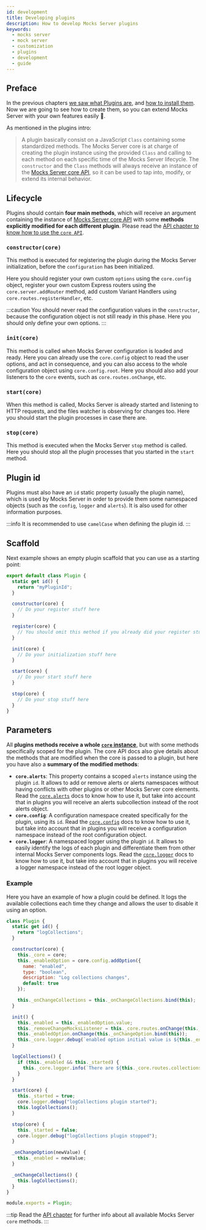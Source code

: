 ```yaml
---
id: development
title: Developing plugins
description: How to develop Mocks Server plugins
keywords:
  - mocks server
  - mock server
  - customization
  - plugins
  - development
  - guide
---
```


## Preface

In the previous chapters [we saw what Plugins are](plugins/intro.md), and [how to install them](plugins/installation.md). Now we are going to see how to create them, so you can extend Mocks Server with your own features easily 🙂.

As mentioned in the plugins intro:

> A plugin basically consist on a JavaScript `Class` containing some standardized methods. The Mocks Server core is at charge of creating the plugin instance using the provided `Class` and calling to each method on each specific time of the Mocks Server lifecycle. The `constructor` and the `Class` methods will always receive an instance of the [Mocks Server core API](api/core.md), so it can be used to tap into, modify, or extend its internal behavior.

## Lifecycle

Plugins should contain __four main methods__, which will receive an argument containing the instance of [Mocks Server core API](api/core.md) with some __methods explicitly modified for each different plugin__. Please read the [API chapter to know how to use the `core API`](api/core.md).

### `constructor(core)`

This method is executed for registering the plugin during the Mocks Server initialization, before the `configuration` has been initialized.

Here you should register your own custom `options` using the `core.config` object, register your own custom Express routers using the `core.server.addRouter` method, add custom Variant Handlers using `core.routes.registerHandler`, etc.

:::caution
You should never read the configuration values in the `constructor`, because the configuration object is not still ready in this phase. Here you should only define your own options.
:::

### `init(core)`

This method is called when Mocks Server configuration is loaded and ready. Here you can already use the `core.config` object to read the user options, and act in consequence, and you can also access to the whole configuration object using `core.config.root`. Here you should also add your listeners to the `core` events, such as `core.routes.onChange`, etc.

### `start(core)`

When this method is called, Mocks Server is already started and listening to HTTP requests, and the files watcher is observing for changes too. Here you should start the plugin processes in case there are.

### `stop(core)`

This method is executed when the Mocks Server `stop` method is called. Here you should stop all the plugin processes that you started in the `start` method.

## Plugin id

Plugins must also have an `id` static property (usually the plugin name), which is used by Mocks Server in order to provide them some namespaced objects (such as the `config`, `logger` and `alerts`). It is also used for other information purposes.

:::info
It is recommended to use `camelCase` when defining the plugin id.
:::

## Scaffold

Next example shows an empty plugin scaffold that you can use as a starting point:

```javascript
export default class Plugin {
  static get id() {
    return "myPluginId";
  }

  constructor(core) {
    // Do your register stuff here
  }  

  register(core) {
    // You should omit this method if you already did your register stuff in the constructor
  }

  init(core) {
    // Do your initialization stuff here
  }

  start(core) {
    // Do your start stuff here
  }

  stop(core) {
    // Do your stop stuff here
  }
}
```

## Parameters

All __plugins methods receive a whole [`core` instance](api/core.md)__, but with some methods specifically scoped for the plugin. The core API docs also give details about the methods that are modified when the core is passed to a plugin, but here you have also a __summary of the modified methods__:

* __`core.alerts`__: This property contains a scoped `alerts` instance using the plugin `id`. It allows to add or remove alerts or alerts namespaces without having conflicts with other plugins or other Mocks Server core elements. Read the [`core.alerts`](api/core/alerts.md) docs to know how to use it, but take into account that in plugins you will receive an alerts subcollection instead of the root alerts object.
* __`core.config`__: A configuration namespace created specifically for the plugin, using its `id`. Read the [`core.config`](api/core/config.md) docs to know how to use it, but take into account that in plugins you will receive a configuration namespace instead of the root configuration object.
* __`core.logger`__: A namespaced logger using the plugin `id`. It allows to easily identify the logs of each plugin and differentiate them from other internal Mocks Server components logs. Read the [`core.logger`](api/core/logger.md) docs to know how to use it, but take into account that in plugins you will receive a logger namespace instead of the root logger object.

### Example

Here you have an example of how a plugin could be defined. It logs the available collections each time they change and allows the user to disable it using an option.

```javascript
class Plugin {
  static get id() {
    return "logCollections";
  }

  constructor(core) {
    this._core = core;
    this._enabledOption = core.config.addOption({
      name: "enabled",
      type: "boolean",
      description: "Log collections changes",
      default: true
    });

    this._onChangeCollections = this._onChangeCollections.bind(this);
  }

  init() {
    this._enabled = this._enabledOption.value;
    this._removeChangeMocksListener = this._core.routes.onChange(this._onChangeCollections);
    this._enabledOption.onChange(this._onChangeOption.bind(this));
    this._core.logger.debug(`enabled option initial value is ${this._enabled}`);
  }

  logCollections() {
    if (this._enabled && this._started) {
      this._core.logger.info(`There are ${this._core.routes.collections.plain.length} collections available`);
    }
  }

  start(core) {
    this._started = true;
    core.logger.debug("logCollections plugin started");
    this.logCollections();
  }

  stop(core) {
    this._started = false;
    core.logger.debug("logCollections plugin stopped");
  }

  _onChangeOption(newValue) {
    this._enabled = newValue;
  }

  _onChangeCollections() {
    this.logCollections();
  }
}

module.exports = Plugin;
```

:::tip
Read the [API chapter](api/core.md) for further info about all available Mocks Server `core` methods.
:::
